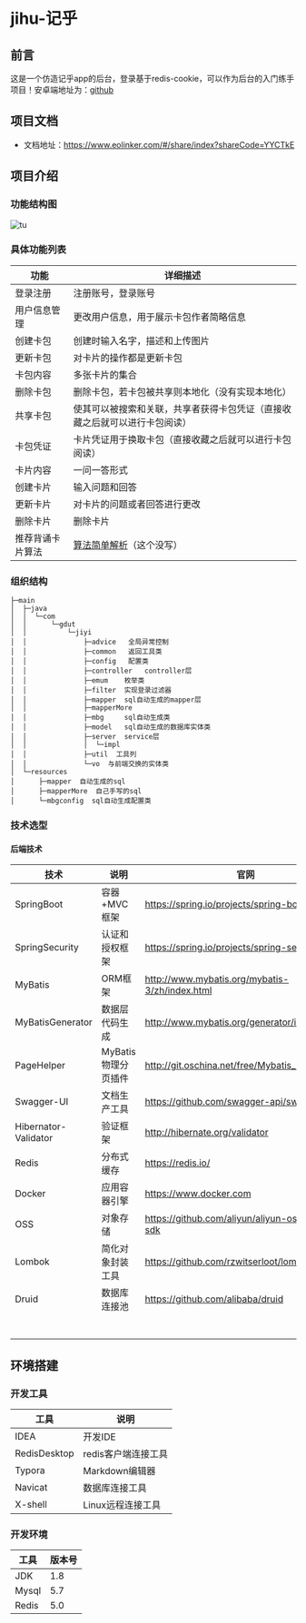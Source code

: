# jihu-记乎

## 前言

这是一个仿造记乎app的后台，登录基于redis-cookie，可以作为后台的入门练手项目！安卓端地址为：[github](https://github.com/LoveLifeEveryday/MemoryKeeper)



## 项目文档

- 文档地址：https://www.eolinker.com/#/share/index?shareCode=YYCTkE

  

## 项目介绍

### 功能结构图

![tu](https://img2020.cnblogs.com/blog/2152948/202011/2152948-20201104022818374-1135361567.png)



### 具体功能列表

| 功能             | 详细描述                                                     |
| ---------------- | ------------------------------------------------------------ |
| 登录注册         | 注册账号，登录账号                                           |
| 用户信息管理     | 更改用户信息，用于展示卡包作者简略信息                       |
| 创建卡包         | 创建时输入名字，描述和上传图片                               |
| 更新卡包         | 对卡片的操作都是更新卡包                                     |
| 卡包内容         | 多张卡片的集合                                               |
| 删除卡包         | 删除卡包，若卡包被共享则本地化（没有实现本地化）             |
| 共享卡包         | 使其可以被搜索和关联，共享者获得卡包凭证（直接收藏之后就可以进行卡包阅读） |
| 卡包凭证         | 卡片凭证用于换取卡包（直接收藏之后就可以进行卡包阅读）       |
| 卡片内容         | 一问一答形式                                                 |
| 创建卡片         | 输入问题和回答                                               |
| 更新卡片         | 对卡片的问题或者回答进行更改                                 |
| 删除卡片         | 删除卡片                                                     |
| 推荐背诵卡片算法 | [算法简单解析](https://blog.csdn.net/hnliuwx/article/details/5519354)（这个没写） |

### 组织结构

```properties
├─main
│  ├─java
│  │  └─com
│  │      └─gdut
│  │          └─jiyi
│  │              ├─advice   全局异常控制
│  │              ├─common   返回工具类
│  │              ├─config   配置类
│  │              ├─controller   controller层
│  │              ├─emum    枚举类
│  │              ├─filter  实现登录过滤器
│  │              ├─mapper  sql自动生成的mapper层
│  │              ├─mapperMore
│  │              ├─mbg     sql自动生成类
│  │              ├─model   sql自动生成的数据库实体类
│  │              ├─server  service层
│  │              │  └─impl
│  │              ├─util  工具列
│  │              └─vo  与前端交换的实体类
│  └─resources
│      ├─mapper  自动生成的sql
│      ├─mapperMore  自己手写的sql
│      └─mbgconfig  sql自动生成配置类
```



### 技术选型

#### 后端技术

| 技术                 | 说明                | 官网                                           |
| -------------------- | ------------------- | ---------------------------------------------- |
| SpringBoot           | 容器+MVC框架        | https://spring.io/projects/spring-boot         |
| SpringSecurity       | 认证和授权框架      | https://spring.io/projects/spring-security     |
| MyBatis              | ORM框架             | http://www.mybatis.org/mybatis-3/zh/index.html |
| MyBatisGenerator     | 数据层代码生成      | http://www.mybatis.org/generator/index.html    |
| PageHelper           | MyBatis物理分页插件 | http://git.oschina.net/free/Mybatis_PageHelper |
| Swagger-UI           | 文档生产工具        | https://github.com/swagger-api/swagger-ui      |
| Hibernator-Validator | 验证框架            | http://hibernate.org/validator                 |
| Redis                | 分布式缓存          | https://redis.io/                              |
| Docker               | 应用容器引擎        | https://www.docker.com                         |
| OSS                  | 对象存储            | https://github.com/aliyun/aliyun-oss-java-sdk  |
| Lombok               | 简化对象封装工具    | https://github.com/rzwitserloot/lombok         |
| Druid                | 数据库连接池        | https://github.com/alibaba/druid               |
|                      |                     |                                                |
|                      |                     |                                                |
|                      |                     |                                                |
|                      |                     |                                                |
|                      |                     |                                                |
|                      |                     |                                                |
|                      |                     |                                                |

## 环境搭建

### 开发工具

| 工具         | 说明                |
| ------------ | ------------------- |
| IDEA         | 开发IDE             |
| RedisDesktop | redis客户端连接工具 |
| Typora       | Markdown编辑器      |
| Navicat      | 数据库连接工具      |
| X-shell      | Linux远程连接工具   |

### 开发环境

| 工具  | 版本号 |
| ----- | ------ |
| JDK   | 1.8    |
| Mysql | 5.7    |
| Redis | 5.0    |

### 

